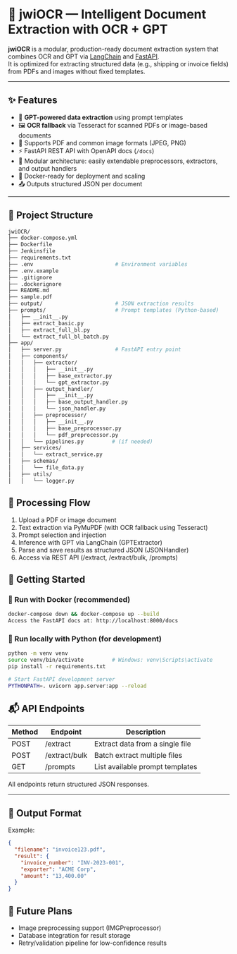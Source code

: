 # 📄 jwiOCR — Intelligent Document Extraction with OCR + GPT

**jwiOCR** is a modular, production-ready document extraction system that combines OCR and GPT via [LangChain](https://www.langchain.com/) and [FastAPI](https://fastapi.tiangolo.com/).  
It is optimized for extracting structured data (e.g., shipping or invoice fields) from PDFs and images without fixed templates.

---

## ✨ Features

- 🧠 **GPT-powered data extraction** using prompt templates
- 🖼️ **OCR fallback** via Tesseract for scanned PDFs or image-based documents
- 📄 Supports PDF and common image formats (JPEG, PNG)
- ⚡ FastAPI REST API with OpenAPI docs (`/docs`)
- 🧱 Modular architecture: easily extendable preprocessors, extractors, and output handlers
- 🚀 Docker-ready for deployment and scaling
- 📤 Outputs structured JSON per document

---

## 📂 Project Structure

```bash
jwiOCR/
├── docker-compose.yml
├── Dockerfile
├── Jenkinsfile
├── requirements.txt
├── .env                          # Environment variables
├── .env.example
├── .gitignore
├── .dockerignore
├── README.md
├── sample.pdf
├── output/                       # JSON extraction results
├── prompts/                      # Prompt templates (Python-based)
│   ├── __init__.py
│   ├── extract_basic.py
│   ├── extract_full_bl.py
│   └── extract_full_bl_batch.py
├── app/
│   ├── server.py                 # FastAPI entry point
│   ├── components/
│   │   ├── extractor/
│   │   │   ├── __init__.py
│   │   │   ├── base_extractor.py
│   │   │   └── gpt_extractor.py
│   │   ├── output_handler/
│   │   │   ├── __init__.py
│   │   │   ├── base_output_handler.py
│   │   │   └── json_handler.py
│   │   ├── preprocessor/
│   │   │   ├── __init__.py
│   │   │   ├── base_preprocessor.py
│   │   │   └── pdf_preprocessor.py
│   │   └── pipelines.py         # (if needed)
│   ├── services/
│   │   └── extract_service.py
│   ├── schemas/
│   │   └── file_data.py
│   ├── utils/
│   │   └── logger.py
```

## 🔄 Processing Flow
1. Upload a PDF or image document
2. Text extraction via PyMuPDF (with OCR fallback using Tesseract)
3. Prompt selection and injection
4. Inference with GPT via LangChain (GPTExtractor)
5. Parse and save results as structured JSON (JSONHandler)
6. Access via REST API (/extract, /extract/bulk, /prompts)

## 🚀 Getting Started
### 🐳 Run with Docker (recommended)
```bash
docker-compose down && docker-compose up --build
Access the FastAPI docs at: http://localhost:8000/docs
```
### 🧪 Run locally with Python (for development)
```bash
python -m venv venv
source venv/bin/activate         # Windows: venv\Scripts\activate
pip install -r requirements.txt

# Start FastAPI development server
PYTHONPATH=. uvicorn app.server:app --reload
```

## 📬 API Endpoints

| Method | Endpoint | Description |
| --- | --- | --- |
| POST | /extract | Extract data from a single file |
| POST | /extract/bulk | Batch extract multiple files |
| GET | /prompts | List available prompt templates |

All endpoints return structured JSON responses.

---

## 📝 Output Format
Example:

```json
{
  "filename": "invoice123.pdf",
  "result": {
    "invoice_number": "INV-2023-001",
    "exporter": "ACME Corp",
    "amount": "13,400.00"
  }
}
```

## 📌 Future Plans
- Image preprocessing support (IMGPreprocessor)
- Database integration for result storage
- Retry/validation pipeline for low-confidence results